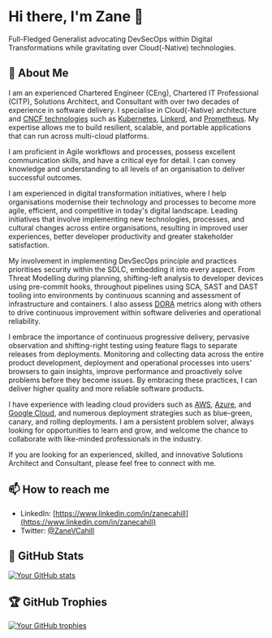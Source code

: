# Hi there, I'm Zane 👋

Full-Fledged Generalist advocating DevSecOps within Digital Transformations while gravitating over Cloud(-Native) technologies.

## 🚀 About Me

I am an experienced Chartered Engineer (CEng), Chartered IT Professional (CITP), Solutions Architect, and Consultant with over two decades of experience in software delivery. I specialise in Cloud(-Native) architecture and [CNCF technologies](https://landscape.cncf.io) such as [Kubernetes](https://kubernetes.io), [Linkerd](https://linkerd.io), and [Prometheus](https://prometheus.io). My expertise allows me to build resilient, scalable, and portable applications that can run across multi-cloud platforms.

I am proficient in Agile workflows and processes, possess excellent communication skills, and have a critical eye for detail. I can convey knowledge and understanding to all levels of an organisation to deliver successful outcomes. 

I am experienced in digital transformation initiatives, where I help organisations modernise their technology and processes to become more agile, efficient, and competitive in today's digital landscape. Leading initiatives that involve implementing new technologies, processes, and cultural changes across entire organisations, resulting in improved user experiences, better developer productivity and greater stakeholder satisfaction.

My involvement in implementing DevSecOps principle and practices prioritises security within the SDLC, embedding it into every aspect. From Threat Modelling during planning, shifting-left analysis to developer devices using pre-commit hooks, throughout pipelines using SCA, SAST and DAST tooling into environments by continuous scanning and assessment of infrastructure and containers. I also assess [DORA](https://dora.dev) metrics along with others to drive continuous improvement within software deliveries and operational reliability.

I embrace the importance of continuous progressive delivery, pervasive observation and shifting-right testing using feature flags to separate releases from deployments. Monitoring and collecting data across the entire product development, deployment and operational processes into users' browsers to gain insights, improve performance and proactively solve problems before they become issues. By embracing these practices, I can deliver higher quality and more reliable software products.

I have experience with leading cloud providers such as [AWS](https://aws.amazon.com), [Azure](https://azure.microsoft.com), and [Google Cloud](https://cloud.google.com), and numerous deployment strategies such as blue-green, canary, and rolling deployments. I am a persistent problem solver, always looking for opportunities to learn and grow, and welcome the chance to collaborate with like-minded professionals in the industry.

If you are looking for an experienced, skilled, and innovative Solutions Architect and Consultant, please feel free to connect with me.

## 📫 How to reach me

- LinkedIn: [https://www.linkedin.com/in/zanecahill](https://www.linkedin.com/in/zanecahill)
- Twitter: [@ZaneVCahill](https://twitter.com/ZaneVCahill)

## 🌟 GitHub Stats

[![Your GitHub stats](https://github-readme-stats.vercel.app/api?username=zcahill&show_icons=true&theme=transparent)](https://github.com/anuraghazra/github-readme-stats)

## 🏆 GitHub Trophies

[![Your GitHub trophies](https://github-profile-trophy.vercel.app/?username=zcahill&column=7)](https://github.com/ryo-ma/github-profile-trophy)
